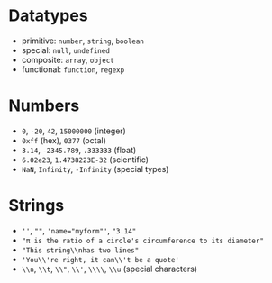 # Datatypes
- primitive: `number`, `string`, `boolean`
- special: `null`, `undefined`
- composite: `array`, `object`
- functional: `function`, `regexp`

# Numbers
- `0`, `-20`, `42`, `15000000` (integer)
- `0xff` (hex), `0377` (octal)
- `3.14`, `-2345.789`, `.333333` (float)
- `6.02e23`, `1.4738223E-32` (scientific)
- `NaN`, `Infinity`, `-Infinity` (special types)

# Strings
- `''`, `""`, `'name="myform"'`, `"3.14"`
- `"π is the ratio of a circle's circumference to its diameter"`
- `"This string\\nhas two lines"`
- `'You\\'re right, it can\\'t be a quote'`
- `\\n`, `\\t`, `\\"`, `\\'`, `\\\\`, `\\u` (special characters)